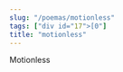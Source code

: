 ```yaml
---
slug: "/poemas/motionless"
tags: ["div id="17">[0"]
title: "motionless"
---
```

Motionless

&nbsp;


&nbsp;
##